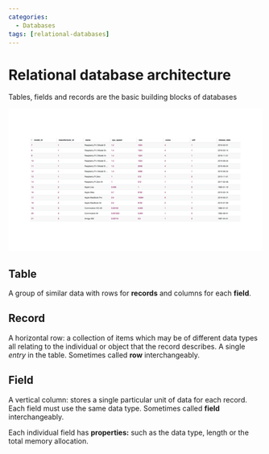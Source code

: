 ```yaml
---
categories:
  - Databases
tags: [relational-databases]
---
```


# Relational database architecture

Tables, fields and records are the basic building blocks of databases

![](/_img/FL-Databases-1.5_terminology.gif)

## Table

A group of similar data with rows for **records** and columns for each
**field**.

## Record

A horizontal row: a collection of items which may be of different data types all
relating to the individual or object that the record describes. A single _entry_
in the table. Sometimes called **row** interchangeably.

## Field

A vertical column: stores a single particular unit of data for each record. Each
field must use the same data type. Sometimes called **field** interchangeably.

Each individual field has **properties:** such as the data type, length or the
total memory allocation.

